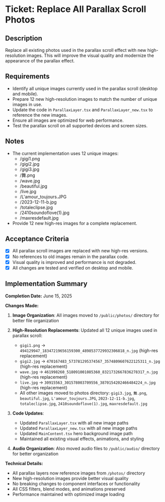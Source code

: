# Ticket: Replace All Parallax Scroll Photos

## Description

Replace all existing photos used in the parallax scroll effect with new high-resolution images. This will improve the visual quality and modernize the appearance of the parallax effect.

## Requirements

- Identify all unique images currently used in the parallax scroll (desktop and mobile).
- Prepare 12 new high-resolution images to match the number of unique images in use.
- Update the code in `ParallaxLayer.tsx` and `ParallaxLayer_new.tsx` to reference the new images.
- Ensure all images are optimized for web performance.
- Test the parallax scroll on all supported devices and screen sizes.

## Notes

- The current implementation uses 12 unique images:
  - /gigi1.png
  - /gigi2.jpg
  - /gigi3.jpg
  - /舞.png
  - /wave.jpg
  - /beautiful.jpg
  - /live.jpg
  - /L'amour_toujours.JPG
  - /2023-12-11-b.jpg
  - /totaleclipse.jpg
  - /2410soundoflove(1).jpg
  - /maxresdefault.jpg
- Provide 12 new high-res images for a complete replacement.

## Acceptance Criteria

- [x] All parallax scroll images are replaced with new high-res versions.
- [x] No references to old images remain in the parallax code.
- [x] Visual quality is improved and performance is not degraded.
- [x] All changes are tested and verified on desktop and mobile.

## Implementation Summary

**Completion Date:** June 15, 2025

**Changes Made:**

1. **Image Organization**: All images moved to `/public/photos/` directory for better file organization
2. **High-Resolution Replacements**: Updated all 12 unique images used in parallax scroll:

   - `gigi1.png` → `494129947_18347219656159300_4898537729932306818_n.jpg` (high-res replacement)
   - `gigi2.jpg` → `470167483_573781295374567_3574809607622125311_n.jpg` (high-res replacement)
   - `wave.jpg` → `461998260_518091001085360_8321732667836278317_n.jpg` (high-res replacement)
   - `live.jpg` → `30915563_301578003709556_3870154202466484224_n.jpg` (high-res replacement)
   - All other images moved to photos directory: `gigi3.jpg`, `舞.png`, `beautiful.jpg`, `L'amour_toujours.JPG`, `2023-12-11-b.jpg`, `totaleclipse.jpg`, `2410soundoflove(1).jpg`, `maxresdefault.jpg`

3. **Code Updates**:

   - Updated `ParallaxLayer.tsx` with all new image paths
   - Updated `ParallaxLayer_new.tsx` with all new image paths
   - Updated `MainContent.tsx` hero background image path
   - Maintained all existing visual effects, animations, and styling

4. **Audio Organization**: Also moved audio files to `/public/audio/` directory for better organization

**Technical Details:**

- All parallax layers now reference images from `/photos/` directory
- New high-resolution images provide better visual quality
- No breaking changes to component interfaces or functionality
- All CSS filters, blend modes, and animations preserved
- Performance maintained with optimized image loading
